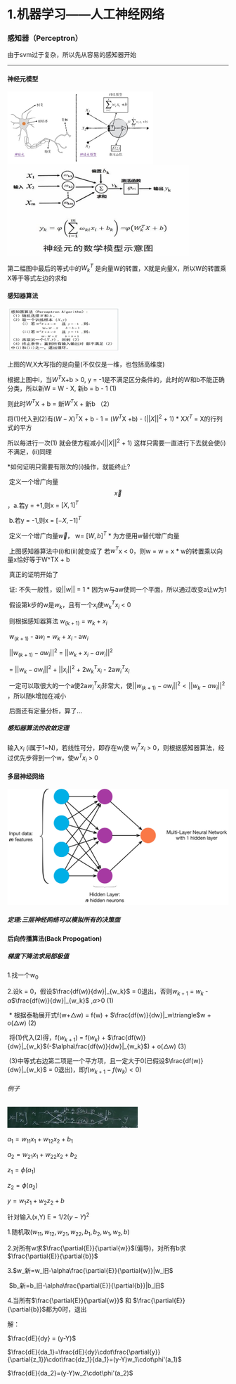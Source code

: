 # 1.机器学习——人工神经网络

### 感知器（Perceptron）

由于svm过于复杂，所以先从容易的感知器开始

---

#### 神经元模型

<img src=".\res\1.1神经元模型.jpg" style="zoom:50%;" />

<img src=".\res\1.2神经元数学模型.png" style="zoom:50%;" />

第二幅图中最后的等式中的$W^T_k$ 是向量W的转置，X就是向量X，所以W的转置乘X等于等式左边的求和





#### 感知器算法

<img src=".\res\1.3感知器算法.png" style="zoom: 25%;" />

上图的W,X大写指的是向量(不仅仅是一维，也包括高维度)

根据上图中i，当$W^T$X+b > 0, y = -1是不满足区分条件的，此时的W和b不能正确分类，所以新W = W - X, 新b = b - 1   (1)

则此时$W^T$X + b = 新$W^T$X + 新b （2）

将(1)代入到(2)有$(W - X)^T$X + b - 1  = ($W^T$X +b) - ($||X||^2$ + 1)                   *  X$X^T$ = X的行列式的平方

所以每进行一次(1) 就会使方程减小($||X||^2$ + 1)  这样只需要一直进行下去就会使(i)不满足，(ii)同理

*如何证明只需要有限次的(i)操作，就能终止?

​	定义一个增广向量$$\overrightarrow{x}$$，a.若y = +1,则x = $[X, 1]^T$

​											b.若y = -1,则x = $[-X, -1]^T$

​	定义一个增广向量$\overrightarrow{w}$， w= $[W, b]^T$                                                             * 为方便用w替代增广向量

​	上图感知器算法中(i)和(ii)就变成了   若$w^T$x < 0，则w = w + x                  *  w的转置乘以向量x恰好等于W^TX + b

​	真正的证明开始了

​	证: 不失一般性，设$||w||$ = 1                                                                      *  因为w与aw使同一个平面，所以通过改变a让w为1

​		假设第k步的w是$w_k$，且有一个$x_i$使$w^T_k$$x_i$ < 0

​		则根据感知器算法 $w_{(k+1)}$ = $w_k$ + $x_i$

​		$w_{(k+1)}$ - a$w_i$ = $w_k$ + $x_i$ - a$w_i$

​		$|| w_{(k+1)} - aw_i  ||^2$ =  $|| w_k + x_i - aw_i ||^2$

​										= $|| w_k - aw_i ||^2$ + $||x_i||^2$ + 2$w^T_kx_i$ - 2a$w_i^Tx_i$

​		一定可以取很大的一个a使2a$w^T_ix_i$非常大，使$|| w_{(k+1)} - aw_i  ||^2 < || w_k - aw_i ||^2$ ，所以随k增加在减小

​		后面还有定量分析，算了...

##### 感知器算法的收敛定理

输入$x_i$ (i属于1~N)，若线性可分，即存在$w_i$使 $w_i^Tx_i$ > 0，则根据感知器算法，经过优先步得到一个w，使$w^Tx_i$  > 0





#### 多层神经网络

<img src=".\res\1.4多层神经网络.png" style="zoom:50%;" />

##### 定理:三层神经网络可以模拟所有的决策面





#### 后向传播算法(Back Propogation)

##### 梯度下降法求局部极值

1.找一个$w_0$

2.设k = 0，假设$\frac{df(w)}{dw}|_{w_k}$ = 0退出，否则$w_{k+1}$ = $w_k$ - $\alpha$$\frac{df(w)}{dw}|_{w_k}$   ,$\alpha$>0  (1)

​	* 根据泰勒展开式f(w+$\triangle$w) = f(w) + $\frac{df(w)}{dw}|_w\triangle$w + o($\triangle$w)       (2)

​		将(1)代入(2)得，f($w_{k+1}$) = f($w_k)$ + $\frac{df(w)}{dw}|_{w_k}$(-$\alpha\frac{df(w)}{dw}|_{w_k}$)  + o($\triangle$w)  (3)

​		(3)中等式右边第二项是一个平方项，且一定大于0(已假设$\frac{df(w)}{dw}|_{w_k}$ = 0退出)，即$f(w_{k+1}-f(w_k)<0$) 

###### 例子

<img src=".\res\1.5bp算法例图.png" style="zoom:50%;" />

$a_1=w_{11}x_1+w_{12}x_2+b_1$

$a_2=w_{21}x_1+w_{22}x_2+b_2$

$z_1=\phi(a_1)$

$z_2=\phi(a_2)$

$y=w_1z_1+w_2z_2+b$

针对输入(x,Y) E = $1/2(y-Y)^2$

1.随机取($w_{11},w_{12},w_{21},w_{22},b_1,b_2,w_1,w_2,b$)

2.对所有w求$\frac{\partial{E}}{\partial{w}}$(偏导)，对所有b求$\frac{\partial{E}}{\partial{b}}$

3.$w_新=w_旧-\alpha\frac{\partial{E}}{\partial{w}}|w_旧$

​	$b_新=b_旧-\alpha\frac{\partial{E}}{\partial{b}}|b_旧$

4.当所有$\frac{\partial{E}}{\partial{w}}$ 和 $\frac{\partial{E}}{\partial{b}}$都为0时，退出

解：

$\frac{dE}{dy} = (y-Y)$

$\frac{dE}{da_1}=\frac{dE}{dy}\cdot\frac{\partial{y}}{\partial{z_1}}\cdot\frac{dz_1}{da_1}=(y-Y)w_1\cdot\phi'(a_1)$

$\frac{dE}{da_2}=(y-Y)w_2\cdot\phi'(a_2)$



